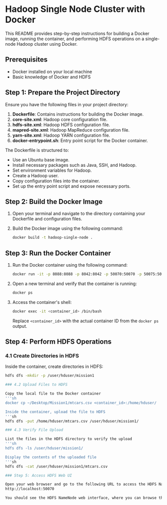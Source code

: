 # Hadoop Single Node Cluster with Docker

This README provides step-by-step instructions for building a Docker image, running the container, and performing HDFS operations on a single-node Hadoop cluster using Docker.

## Prerequisites

- Docker installed on your local machine
- Basic knowledge of Docker and HDFS

## Step 1: Prepare the Project Directory

Ensure you have the following files in your project directory:

1. **Dockerfile**: Contains instructions for building the Docker image.
2. **core-site.xml**: Hadoop core configuration file.
3. **hdfs-site.xml**: Hadoop HDFS configuration file.
4. **mapred-site.xml**: Hadoop MapReduce configuration file.
5. **yarn-site.xml**: Hadoop YARN configuration file.
6. **docker-entrypoint.sh**: Entry point script for the Docker container.

The Dockerfile is structured to:

- Use an Ubuntu base image.
- Install necessary packages such as Java, SSH, and Hadoop.
- Set environment variables for Hadoop.
- Create a Hadoop user.
- Copy configuration files into the container.
- Set up the entry point script and expose necessary ports.

## Step 2: Build the Docker Image

1. Open your terminal and navigate to the directory containing your Dockerfile and configuration files.
2. Build the Docker image using the following command:

    ```sh
    docker build -t hadoop-single-node .
    ```

## Step 3: Run the Docker Container

1. Run the Docker container using the following command:

    ```sh
    docker run -it -p 8088:8088 -p 8042:8042 -p 50070:50070 -p 50075:50075 -p 50010:50010 -p 50020:50020 -p 50090:50090 hadoop-single-node
    ```

2. Open a new terminal and verify that the container is running:

    ```sh
    docker ps
    ```

3. Access the container's shell:

    ```sh
    docker exec -it <container_id> /bin/bash
    ```

    Replace `<container_id>` with the actual container ID from the `docker ps` output.

## Step 4: Perform HDFS Operations

### 4.1 Create Directories in HDFS

Inside the container, create directories in HDFS:

```sh
hdfs dfs -mkdir -p /user/hduser/mission1

### 4.2 Upload Files to HDFS

Copy the local file to the Docker container
'''sh
docker cp ~/Desktop/Mission1/mtcars.csv <container_id>:/home/hduser/

Inside the container, upload the file to HDFS
'''sh
hdfs dfs -put /home/hduser/mtcars.csv /user/hduser/mission1/

### 4.3 Verify File Upload

List the files in the HDFS directory to verify the upload
'''sh
hdfs dfs -ls /user/hduser/mission1/

Display the contents of the uploaded file
'''sh
hdfs dfs -cat /user/hduser/mission1/mtcars.csv

### Step 5: Access HDFS Web UI

Open your web browser and go to the following URL to access the HDFS NameNode UI
http://localhost:50070

You should see the HDFS NameNode web interface, where you can browse the HDFS directories and files.